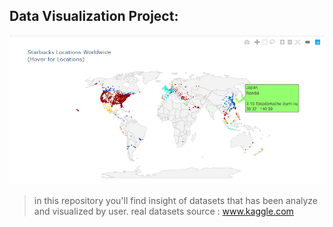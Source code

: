## Data Visualization Project: 
![ini_logo](https://github.com/timisid/Data-Visualization-Project/blob/master/Starbucks%20Location%20Worldwide/Starbucks_Location.PNG)
>in this repository you'll find insight of datasets that has been analyze and visualized by user. 
>real datasets source : www.kaggle.com
